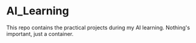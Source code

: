 # AI_Learning
This repo contains the practical projects during my AI learning. Nothing's important, just a container.
